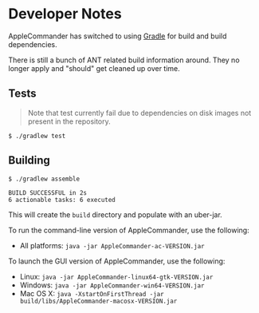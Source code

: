 # Developer Notes

AppleCommander has switched to using [Gradle](https://gradle.org/) for build and build dependencies.

There is still a bunch of ANT related build information around.  They no longer apply and "should" get cleaned up over time. 

## Tests

> Note that test currently fail due to dependencies on disk images not present in the repository.

```
$ ./gradlew test
```

## Building

```
$ ./gradlew assemble

BUILD SUCCESSFUL in 2s
6 actionable tasks: 6 executed
```

This will create the `build` directory and populate with an uber-jar.

To run the command-line version of AppleCommander, use the following:

* All platforms:
  `java -jar AppleCommander-ac-VERSION.jar`

To launch the GUI version of AppleCommander, use the following:

* Linux:
  `java -jar AppleCommander-linux64-gtk-VERSION.jar`
* Windows:
  `java -jar AppleCommander-win64-VERSION.jar`
* Mac OS X:
  `java -XstartOnFirstThread -jar build/libs/AppleCommander-macosx-VERSION.jar`
  

